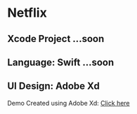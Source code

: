 # Netflix
## Xcode Project ...soon
## Language: Swift ...soon
## UI Design: Adobe Xd 


Demo Created using Adobe Xd: [Click here](https://xd.adobe.com/view/e01a1c21-4837-40c9-4bc3-34b18bcff252-962b/?fullscreen)
